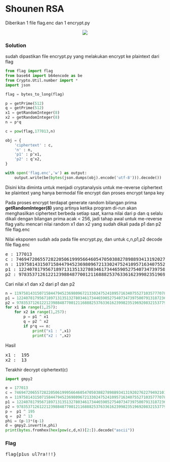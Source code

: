 <h1><b>Shounen RSA</b></h1>
<p> Diberikan 1 file flag.enc dan 1 encrypt.py
<p align="center">
  <img src="https://github.com/enomarozi/RSA-CTF-Writeup/blob/master/RSA/Image/Shounen%20RSA.png">
</p>
<h3><b>Solution</b></h3>
<p>sudah dipastikan file encrypt.py yang melakukan encrypt ke plaintext dari flag</p>

```python
from flag import flag
from base64 import b64encode as be
from Crypto.Util.number import *
import json

flag = bytes_to_long(flag)

p = getPrime(512)
q = getPrime(512)
x1 = getRandomInteger(8)
x2 = getRandomInteger(8)
n = p*q

c = pow(flag,177013,n)

obj = {
    'ciphertext' : c,
    'n' : n,
    'p1' : p^x1,
    'p2' : q^x2,
}

with open('flag.enc','w') as output:
    output.write(be(bytes(json.dumps(obj).encode('utf-8'))).decode())
```
<p>Disini kita diminta untuk menjadi cryptanalysis untuk me-reverse 
ciphertext ke plaintext yang hanya bermodal file encrypt dan proses encrypt tanpa key</p>
<p>Pada proses encrypt terdapat generate random bilangan prima <b>getRandomInteger(8)</b> yang artinya
ketika program di-run akan menghasilkan ciphertext berbeda setiap saat, karna nilai dari p dan q selalu dikali
dengan bilangan prima acak < 256, jadi tahap awal untuk me-reverse flag yaitu mencari nilai random x1 dan x2 yang sudah dikali 
pada p1 dan p2 file flag.enc</p>

<p>Nilai eksponen sudah ada pada file encrypt.py, dan untuk c,n,p1,p2 decode file flag.enc</p>
<pre>
e : 177013 
c : 74694720655728220506199956646054705038827898893413192027622794921011348182932037537978061605690153526827461217776522851963369960212705416414663675480610357327075507558847352013139418154247635487148483428537387875893716906007027294144455759861446921192734255282732938945896441610540480405933441430686032303045
n : 119758143150715844794523698096721330247524109571634075527103577707825897013471360584264933622391489296401611997761943930768049853232998277177637756526992791508970378918600477258387818613304479356416227682804111442014235565488827909144022760675598473356262044099098951585474654251922898584690498955105358414361
p1 : 12240781795671897131351327803461734465905275407347397500791318723608580094755361016840513671122050635820297821572984881149288942905121013298799464839009724
p2 : 9783537126122123988487700121168882537633616239982351969208321537798192937111335928885521429793284494278667370957318876568363436093122884914274650811065450
</pre>
<p>Cari nilai x1 dan x2 dari p1 dan p2</p>

```python
n = 119758143150715844794523698096721330247524109571634075527103577707825897013471360584264933622391489296401611997761943930768049853232998277177637756526992791508970378918600477258387818613304479356416227682804111442014235565488827909144022760675598473356262044099098951585474654251922898584690498955105358414361
p1 = 12240781795671897131351327803461734465905275407347397500791318723608580094755361016840513671122050635820297821572984881149288942905121013298799464839009724
p2 = 9783537126122123988487700121168882537633616239982351969208321537798192937111335928885521429793284494278667370957318876568363436093122884914274650811065450
for x1 in range(1,257):
    for x2 in range(1,257):
        p = p1 ^ x1
        q = p2 ^ x2
        if p*q == n:
            print("x1 : ",x1)
            print("x2 : ",x2)
```
<p>Hasil</p>
<pre>
x1 :  195
x2 :  13
</pre>
<p>Terakhir decrypt ciphertext(c)</p>

```python
import gmpy2

e = 177013
c = 74694720655728220506199956646054705038827898893413192027622794921011348182932037537978061605690153526827461217776522851963369960212705416414663675480610357327075507558847352013139418154247635487148483428537387875893716906007027294144455759861446921192734255282732938945896441610540480405933441430686032303045
n = 119758143150715844794523698096721330247524109571634075527103577707825897013471360584264933622391489296401611997761943930768049853232998277177637756526992791508970378918600477258387818613304479356416227682804111442014235565488827909144022760675598473356262044099098951585474654251922898584690498955105358414361
p1 = 12240781795671897131351327803461734465905275407347397500791318723608580094755361016840513671122050635820297821572984881149288942905121013298799464839009724
p2 = 9783537126122123988487700121168882537633616239982351969208321537798192937111335928885521429793284494278667370957318876568363436093122884914274650811065450
p =  p1 ^ 195
q =  p2 ^ 13
phi = (p-1)*(q-1) 
d = gmpy2.invert(e,phi)
print(bytes.fromhex(hex(pow(c,d,n))[2:]).decode("ascii"))
```
<h3><b>Flag</b></h3>
<pre>
flag{p1us_ul7ra!!!}
</pre>
